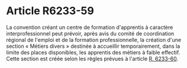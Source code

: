 # Article R6233-59

  
La convention créant un centre de formation d'apprentis à caractère interprofessionnel peut prévoir, après avis du comité de coordination régional de l'emploi et de la formation professionnelle, la création d'une section « Métiers divers » destinée à accueillir temporairement, dans la limite des places disponibles, les apprentis des métiers à faible effectif.   
Cette section est créée selon les règles prévues à l'article [R. 6233-60][1].

 [1]: /affichCodeArticle.do?cidTexte=LEGITEXT000006072050&idArticle=LEGIARTI000018497708&dateTexte=&categorieLien=cid